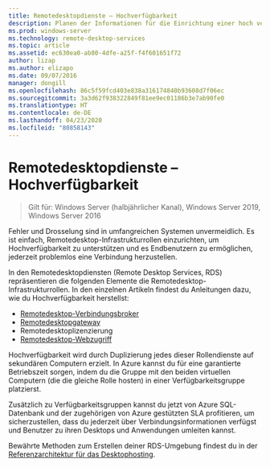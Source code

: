 ```yaml
---
title: Remotedesktopdienste – Hochverfügbarkeit
description: Planen der Informationen für die Einrichtung einer hoch verfügbaren RDS-Bereitstellung.
ms.prod: windows-server
ms.technology: remote-desktop-services
ms.topic: article
ms.assetid: ec630ea0-ab80-4dfe-a25f-f4f601651f72
author: lizap
ms.author: elizapo
ms.date: 09/07/2016
manager: dongill
ms.openlocfilehash: 86c5f59fcd403e838a316174840b93608d7f06ec
ms.sourcegitcommit: 3a3d62f938322849f81ee9ec01186b3e7ab90fe0
ms.translationtype: HT
ms.contentlocale: de-DE
ms.lasthandoff: 04/23/2020
ms.locfileid: "80858143"
---
```

# <a name="remote-desktop-services---high-availability"></a>Remotedesktopdienste – Hochverfügbarkeit

>Gilt für: Windows Server (halbjährlicher Kanal), Windows Server 2019, Windows Server 2016

Fehler und Drosselung sind in umfangreichen Systemen unvermeidlich. Es ist einfach, Remotedesktop-Infrastrukturrollen einzurichten, um Hochverfügbarkeit zu unterstützen und es Endbenutzern zu ermöglichen, jederzeit problemlos eine Verbindung herzustellen.

In den Remotedesktopdiensten (Remote Desktop Services, RDS) repräsentieren die folgenden Elemente die Remotedesktop-Infrastrukturrollen. In den einzelnen Artikeln findest du Anleitungen dazu, wie du Hochverfügbarkeit herstellst:
- [Remotedesktop-Verbindungsbroker](Deploy-a-Remote-Desktop-Connection-Broker-cluster.md)
- [Remotedesktopgateway](Deploy-a-RD-Web-Access-and-Gateway-farm.md)
- Remotedesktoplizenzierung
- [Remotedesktop-Webzugriff](Deploy-a-RD-Web-Access-and-Gateway-farm.md)

Hochverfügbarkeit wird durch Duplizierung jedes dieser Rollendienste auf sekundären Computern erzielt. In Azure kannst du für eine garantierte Betriebszeit sorgen, indem du die Gruppe mit den beiden virtuellen Computern (die die gleiche Rolle hosten) in einer Verfügbarkeitsgruppe platzierst.

Zusätzlich zu Verfügbarkeitsgruppen kannst du jetzt von Azure SQL-Datenbank und der zugehörigen von Azure gestützten SLA profitieren, um sicherzustellen, dass du jederzeit über Verbindungsinformationen verfügst und Benutzer zu ihren Desktops und Anwendungen umleiten kannst.

Bewährte Methoden zum Erstellen deiner RDS-Umgebung findest du in der [Referenzarchitektur für das Desktophosting](desktop-hosting-reference-architecture.md).